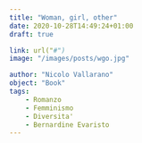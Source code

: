 ```yaml
---
title: "Woman, girl, other"
date: 2020-10-28T14:49:24+01:00
draft: true 

link: url("#") 
image: "/images/posts/wgo.jpg"

author: "Nicolo Vallarano"
object: "Book"
tags:
    - Romanzo
    - Femminismo
    - Diversita'  
    - Bernardine Evaristo
---
```


